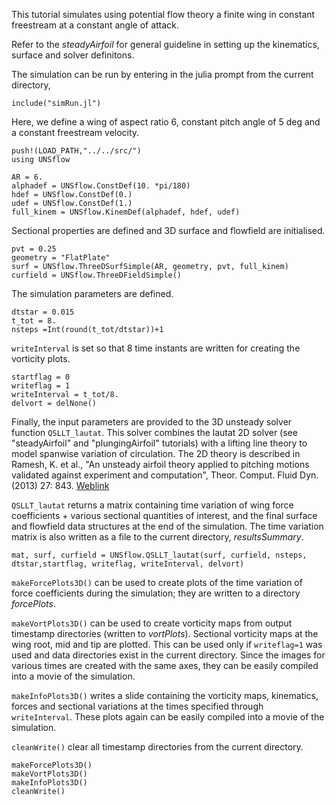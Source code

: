 This tutorial simulates using potential flow theory a finite wing in
constant freestream at a constant angle of attack.

Refer to the *steadyAirfoil* for general guideline in setting up the kinematics, 
surface and solver definitons. 

The simulation can be run by entering in the julia prompt from the
current directory,

```
include("simRun.jl")
```

Here, we define a wing of aspect ratio 6, constant pitch angle of 5
deg and a constant freestream velocity. 

```
push!(LOAD_PATH,"../../src/")
using UNSflow

AR = 6. 
alphadef = UNSflow.ConstDef(10. *pi/180)
hdef = UNSflow.ConstDef(0.)
udef = UNSflow.ConstDef(1.)
full_kinem = UNSflow.KinemDef(alphadef, hdef, udef)
```

Sectional properties are defined and 3D surface and flowfield are initialised. 

```
pvt = 0.25
geometry = "FlatPlate"
surf = UNSflow.ThreeDSurfSimple(AR, geometry, pvt, full_kinem)
curfield = UNSflow.ThreeDFieldSimple()
```

The simulation parameters are defined. 

```
dtstar = 0.015
t_tot = 8. 
nsteps =Int(round(t_tot/dtstar))+1
```

`writeInterval` is set so that 8 time instants are written 
for creating the vorticity plots. 

```
startflag = 0
writeflag = 1
writeInterval = t_tot/8.
delvort = delNone()
```

Finally, the input parameters are provided to the 3D unsteady solver
function `QSLLT_lautat`. This solver combines the lautat 2D solver
(see "steadyAirfoil" and "plungingAirfoil" tutorials) with a lifting
line theory to model spanwise variation of circulation. The 2D theory
is described in Ramesh, K. et al., "An unsteady airfoil theory applied
to pitching motions validated against experiment and computation",
Theor. Comput. Fluid Dyn. (2013) 27:
843. [Weblink](https://doi.org/10.1007/s00162-012-0292-8)

`QSLLT_lautat` returns a matrix containing time variation of wing
force coefficients + various sectional quantities of interest, and the
final surface and flowfield data structures at the end of the
simulation. The time variation matrix is also written as a file to the
current directory, *resultsSummary*.

```
mat, surf, curfield = UNSflow.QSLLT_lautat(surf, curfield, nsteps, dtstar,startflag, writeflag, writeInterval, delvort)
```

`makeForcePlots3D()` can be used to create plots of the time variation
of force coefficients during the simulation; they are written to a
directory *forcePlots*. 

`makeVortPlots3D()` can be used to create vorticity maps from output
timestamp directories (written to *vortPlots*). Sectional vorticity
maps at the wing root, mid and tip are plotted. This can be used only
if `writeflag=1` was used and data directories exist in the current
directory. Since the images for various times are created with the
same axes, they can be easily compiled into a movie of the simulation.

`makeInfoPlots3D()` writes a slide containing the vorticity maps,
kinematics, forces and sectional variations at the times specified
through `writeInterval`. These plots again can be easily compiled into a
movie of the simulation.

`cleanWrite()` clear all
timestamp directories from the current directory.

```
makeForcePlots3D()
makeVortPlots3D()
makeInfoPlots3D()
cleanWrite()
```

